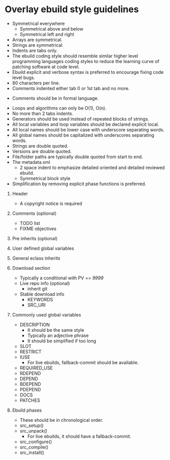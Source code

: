 # Overlay ebuild style guidelines

* Symmetrical everywhere
  - Symmetrical above and below
  - Symmetrical left and right
* Arrays are symmetrical.
* Strings are symmetrical.
* Indents are tabs only.
* The ebuild coding style should resemble similar higher level programming languages coding styles to reduce the learning curve of patching software at code level.
* Ebuild explicit and verbose syntax is preferred to encourage fixing code level bugs.
* 80 characters per line.
* Comments indented either tab 0 or 1st tab and no more.
- Comments should be in formal language.
* Loops and algorithms can only be O(1), O(n).
* No more than 2 tabs indents.
* Generators should be used instead of repeated blocks of strings.
* All local variables and loop variables should be declared explicit local.
* All local names should be lower case with underscore separating words.
* All global names should be capitalized with underscores separating words.
* Strings are double quoted.
* Versions are double quoted.
* File/folder paths are typically double quoted from start to end.
* The metadata.xml
  - 2 space indent to emphasize detailed oriented and detailed reviewed ebuild.
  - Symmetrical block style
* Simplification by removing explicit phase functions is preferred.

1. Header
   - A copyright notice is required

2. Comments (optional)
   - TODO list
   - FIXME objectives

4. Pre inherits (optional)

3. User defined global variables

4. General eclass inherits

5. Download section
   - Typically a conditional with PV == *9999*
   - Live repo info (optional)
     - inherit git
   - Stable download info
     - KEYWORDS
     - SRC_URI

6. Commonly used global variables
   - DESCRIPTION
     - It should be the same style
     - Typically an adjective phrase
     - It should be simplified if too long
   - SLOT
   - RESTRICT
   - IUSE
     - For live ebuilds, fallback-commit should be available.
   - REQUIRED_USE
   - RDEPEND
   - DEPEND
   - BDEPEND
   - PDEPEND
   - DOCS
   - PATCHES

7. Ebuild phases
   - These should be in chronological order.
   - src_setup()
   - src_unpack()
     - For live ebuilds, it should have a fallback-commit.
   - src_configure()
   - src_compile()
   - src_install()

